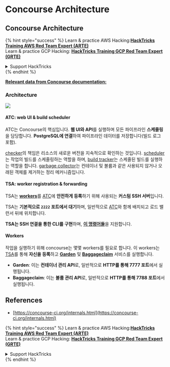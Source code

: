 # Concourse Architecture

## Concourse Architecture

{% hint style="success" %}
Learn & practice AWS Hacking:<img src="/.gitbook/assets/image.png" alt="" data-size="line">[**HackTricks Training AWS Red Team Expert (ARTE)**](https://training.hacktricks.xyz/courses/arte)<img src="/.gitbook/assets/image.png" alt="" data-size="line">\
Learn & practice GCP Hacking: <img src="/.gitbook/assets/image (2).png" alt="" data-size="line">[**HackTricks Training GCP Red Team Expert (GRTE)**<img src="/.gitbook/assets/image (2).png" alt="" data-size="line">](https://training.hacktricks.xyz/courses/grte)

<details>

<summary>Support HackTricks</summary>

* Check the [**subscription plans**](https://github.com/sponsors/carlospolop)!
* **Join the** 💬 [**Discord group**](https://discord.gg/hRep4RUj7f) or the [**telegram group**](https://t.me/peass) or **follow** us on **Twitter** 🐦 [**@hacktricks\_live**](https://twitter.com/hacktricks\_live)**.**
* **Share hacking tricks by submitting PRs to the** [**HackTricks**](https://github.com/carlospolop/hacktricks) and [**HackTricks Cloud**](https://github.com/carlospolop/hacktricks-cloud) github repos.

</details>
{% endhint %}

[**Relevant data from Concourse documentation:**](https://concourse-ci.org/internals.html)

### Architecture

![](<../../.gitbook/assets/image (187).png>)

#### ATC: web UI & build scheduler

ATC는 Concourse의 핵심입니다. **웹 UI와 API**를 실행하며 모든 파이프라인 **스케줄링**을 담당합니다. **PostgreSQL에 연결**하여 파이프라인 데이터를 저장합니다(빌드 로그 포함).

[checker](https://concourse-ci.org/checker.html)의 책임은 리소스의 새로운 버전을 지속적으로 확인하는 것입니다. [scheduler](https://concourse-ci.org/scheduler.html)는 작업의 빌드를 스케줄링하는 역할을 하며, [build tracker](https://concourse-ci.org/build-tracker.html)는 스케줄된 빌드를 실행하는 역할을 합니다. [garbage collector](https://concourse-ci.org/garbage-collector.html)는 컨테이너 및 볼륨과 같은 사용되지 않거나 오래된 객체를 제거하는 정리 메커니즘입니다.

#### TSA: worker registration & forwarding

TSA는 [**workers**](https://concourse-ci.org/internals.html#architecture-worker)를 [ATC](https://concourse-ci.org/internals.html#component-atc)에 **안전하게 등록**하기 위해 사용되는 **커스텀 SSH 서버**입니다.

TSA는 **기본적으로 `2222` 포트에서 대기**하며, 일반적으로 [ATC](https://concourse-ci.org/internals.html#component-atc)와 함께 배치되고 로드 밸런서 뒤에 위치합니다.

**TSA는 SSH 연결을 통한 CLI를 구현**하며, [**이 명령어들**](https://concourse-ci.org/internals.html#component-tsa)을 지원합니다.

#### Workers

작업을 실행하기 위해 concourse는 몇몇 workers를 필요로 합니다. 이 workers는 [TSA](https://concourse-ci.org/internals.html#component-tsa)를 통해 **자신을 등록**하고 [**Garden**](https://github.com/cloudfoundry-incubator/garden) 및 [**Baggageclaim**](https://github.com/concourse/baggageclaim) 서비스를 실행합니다.

* **Garden**: 이는 **컨테이너 관리 API**로, 일반적으로 **HTTP를 통해 7777 포트**에서 실행됩니다.
* **Baggageclaim**: 이는 **볼륨 관리 API**로, 일반적으로 **HTTP를 통해 7788 포트**에서 실행됩니다.

## References

* [https://concourse-ci.org/internals.html](https://concourse-ci.org/internals.html)

{% hint style="success" %}
Learn & practice AWS Hacking:<img src="/.gitbook/assets/image.png" alt="" data-size="line">[**HackTricks Training AWS Red Team Expert (ARTE)**](https://training.hacktricks.xyz/courses/arte)<img src="/.gitbook/assets/image.png" alt="" data-size="line">\
Learn & practice GCP Hacking: <img src="/.gitbook/assets/image (2).png" alt="" data-size="line">[**HackTricks Training GCP Red Team Expert (GRTE)**<img src="/.gitbook/assets/image (2).png" alt="" data-size="line">](https://training.hacktricks.xyz/courses/grte)

<details>

<summary>Support HackTricks</summary>

* Check the [**subscription plans**](https://github.com/sponsors/carlospolop)!
* **Join the** 💬 [**Discord group**](https://discord.gg/hRep4RUj7f) or the [**telegram group**](https://t.me/peass) or **follow** us on **Twitter** 🐦 [**@hacktricks\_live**](https://twitter.com/hacktricks\_live)**.**
* **Share hacking tricks by submitting PRs to the** [**HackTricks**](https://github.com/carlospolop/hacktricks) and [**HackTricks Cloud**](https://github.com/carlospolop/hacktricks-cloud) github repos.

</details>
{% endhint %}

